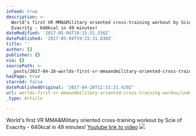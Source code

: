 ```yaml
---
inFeed: true
description: >-
  World’s first VR MMA&Military oriented cross-training workout by Scie of
  Evacrity - 640kcal in 49 minutes!
dateModified: '2017-05-04T19:15:31.336Z'
datePublished: '2017-05-04T19:15:31.830Z'
title: ''
author: []
publisher: {}
via: {}
sourcePath: >-
  _posts/2017-04-28-worlds-first-vr-mmaandmilitary-oriented-cross-training-workou.md
hasPage: true
starred: false
datePublishedOriginal: '2017-04-28T12:31:21.429Z'
url: worlds-first-vr-mmaandmilitary-oriented-cross-training-workou/index.html
_type: Article

---
```

World's first VR MMA&Military oriented cross-training workout by Scie of Evacrity - 640kcal in 49 minutes!
[Youtube link to video][0]
![](https://the-grid-user-content.s3-us-west-2.amazonaws.com/3f113fac-9a25-4184-97fd-0e34d17e32a6.jpg)

[0]: https://www.youtube.com/watch?v=SpqmyrDVJGo